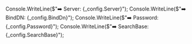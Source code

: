 Console.WriteLine($"➡️ Server: {_config.Server}");
Console.WriteLine($"➡️ BindDN: {_config.BindDn}");
Console.WriteLine($"➡️ Password: {_config.Password}");
Console.WriteLine($"➡️ SearchBase: {_config.SearchBase}");
